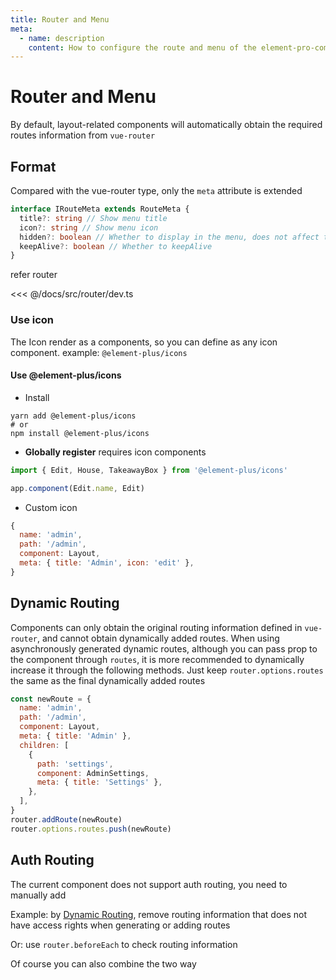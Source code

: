 ```yaml
---
title: Router and Menu
meta:
  - name: description
    content: How to configure the route and menu of the element-pro-components component library
---
```


# Router and Menu

By default, layout-related components will automatically obtain the required routes information from `vue-router`

## Format

Compared with the vue-router type, only the `meta` attribute is extended

```ts
interface IRouteMeta extends RouteMeta {
  title?: string // Show menu title
  icon?: string // Show menu icon
  hidden?: boolean // Whether to display in the menu, does not affect the router jump
  keepAlive?: boolean // Whether to keepAlive
}
```

refer router

<<< @/docs/src/router/dev.ts

### Use icon

The Icon render as a components, so you can define as any icon component. example: `@element-plus/icons`

#### Use @element-plus/icons

- Install

```
yarn add @element-plus/icons
# or
npm install @element-plus/icons
```

- **Globally register** requires icon components

```js
import { Edit, House, TakeawayBox } from '@element-plus/icons'

app.component(Edit.name, Edit)
```

- Custom icon

```js
{
  name: 'admin',
  path: '/admin',
  component: Layout,
  meta: { title: 'Admin', icon: 'edit' },
}
```

## Dynamic Routing

Components can only obtain the original routing information defined in `vue-router`, and cannot obtain dynamically added routes. When using asynchronously generated dynamic routes, although you can pass prop ​​to the component through `routes`, it is more recommended to dynamically increase it through the following methods. Just keep `router.options.routes` the same as the final dynamically added routes

```js
const newRoute = {
  name: 'admin',
  path: '/admin',
  component: Layout,
  meta: { title: 'Admin' },
  children: [
    {
      path: 'settings',
      component: AdminSettings,
      meta: { title: 'Settings' },
    },
  ],
}
router.addRoute(newRoute)
router.options.routes.push(newRoute)
```

## Auth Routing

The current component does not support auth routing, you need to manually add

Example: by [Dynamic Routing](#dynamic-routing), remove routing information that does not have access rights when generating or adding routes

Or: use `router.beforeEach` to check routing information

Of course you can also combine the two way
